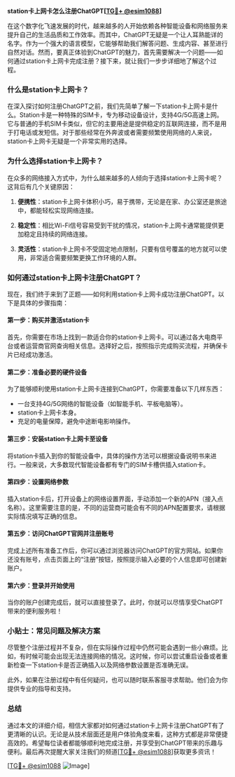 **station卡上网卡怎么注册ChatGPT[[TG💪+ @esim1088](https://t.me/s/esim1088)]**

在这个数字化飞速发展的时代，越来越多的人开始依赖各种智能设备和网络服务来提升自己的生活品质和工作效率。而其中，ChatGPT无疑是一个让人耳熟能详的名字。作为一个强大的语言模型，它能够帮助我们解答问题、生成内容、甚至进行自然对话。然而，要真正体验到ChatGPT的魅力，首先需要解决一个问题——如何通过station卡上网卡完成注册？接下来，就让我们一步步详细地了解这个过程。

### 什么是station卡上网卡？

在深入探讨如何注册ChatGPT之前，我们先简单了解一下station卡上网卡是什么。Station卡是一种特殊的SIM卡，专为移动设备设计，支持4G/5G高速上网。它与普通的手机SIM卡类似，但它的主要用途是提供稳定的互联网连接，而不是用于打电话或发短信。对于那些经常在外奔波或者需要频繁使用网络的人来说，station卡上网卡无疑是一个非常实用的选择。

### 为什么选择station卡上网卡？

在众多的网络接入方式中，为什么越来越多的人倾向于选择station卡上网卡呢？这背后有几个关键原因：

1. **便携性**：station卡上网卡体积小巧，易于携带，无论是在家、办公室还是旅途中，都能轻松实现网络连接。
   
2. **稳定性**：相比Wi-Fi信号容易受到干扰的情况，station卡上网卡通常能提供更加稳定且持续的网络连接。
   
3. **灵活性**：station卡上网卡不受固定地点限制，只要有信号覆盖的地方就可以使用，非常适合需要频繁更换工作环境的人群。

### 如何通过station卡上网卡注册ChatGPT？

现在，我们终于来到了正题——如何利用station卡上网卡成功注册ChatGPT。以下是具体的步骤指南：

#### 第一步：购买并激活station卡

首先，你需要在市场上找到一款适合你的station卡上网卡。可以通过各大电商平台或者运营商官网查询相关信息。选择好之后，按照指示完成购买流程，并确保卡片已经成功激活。

#### 第二步：准备必要的硬件设备

为了能够顺利使用station卡上网卡连接到ChatGPT，你需要准备以下几样东西：
- 一台支持4G/5G网络的智能设备（如智能手机、平板电脑等）。
- station卡上网卡本身。
- 充足的电量保障，避免中途断电影响操作。

#### 第三步：安装station卡上网卡至设备

将station卡插入到你的智能设备中，具体的操作方法可以根据设备说明书来进行。一般来说，大多数现代智能设备都有专门的SIM卡槽供插入station卡。

#### 第四步：设置网络参数

插入station卡后，打开设备上的网络设置界面，手动添加一个新的APN（接入点名称）。这里需要注意的是，不同的运营商可能会有不同的APN配置要求，请根据实际情况填写正确的信息。

#### 第五步：访问ChatGPT官网并注册账号

完成上述所有准备工作后，你可以通过浏览器访问ChatGPT的官方网站。如果你还没有账号，点击页面上的“注册”按钮，按照提示输入必要的个人信息即可创建新账户。

#### 第六步：登录并开始使用

当你的账户创建完成后，就可以直接登录了。此时，你就可以尽情享受ChatGPT带来的便利服务啦！

### 小贴士：常见问题及解决方案

尽管整个注册过程并不复杂，但在实际操作过程中仍然可能会遇到一些小麻烦。比如，有时候可能会出现无法连接网络的情况。这时候，你可以尝试重启设备或者重新检查一下station卡是否正确插入以及网络参数设置是否准确无误。

此外，如果在注册过程中有任何疑问，也可以随时联系客服寻求帮助。他们会为你提供专业的指导和支持。

### 总结

通过本文的详细介绍，相信大家都对如何通过station卡上网卡注册ChatGPT有了更清晰的认识。无论是从技术层面还是用户体验角度来看，这种方式都是非常便捷高效的。希望每位读者都能够顺利地完成注册，并享受到ChatGPT带来的乐趣与便利。最后再次提醒大家关注我们的频道[[TG💪+ @esim1088](https://t.me/s/esim1088)]获取更多资讯！

[[TG💪+ @esim1088](https://t.me/s/esim1088) ![Image](https://i.postimg.cc/4NQfJmqS/Snipaste-2025-05-13-00-14-12.png)]